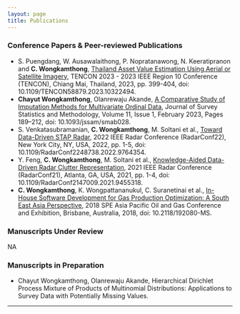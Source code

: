 ```yaml
---
layout: page
title: Publications
---
```


### Conference Papers & Peer-reviewed Publications

- S. Puengdang, W. Ausawalaithong, P. Nopratanawong, N. Keeratipranon and **C. Wongkamthong**, [Thailand
Asset Value Estimation Using Aerial or Satellite Imagery](https://ieeexplore.ieee.org/document/10322494), TENCON 2023 - 2023 IEEE Region 10 Conference
(TENCON), Chiang Mai, Thailand, 2023, pp. 399-404, doi: 10.1109/TENCON58879.2023.10322494.
- **Chayut Wongkamthong**, Olanrewaju Akande, [A Comparative Study of Imputation Methods for
Multivariate Ordinal Data](https://doi.org/10.1093/jssam/smab028), Journal of Survey Statistics and Methodology, Volume 11, Issue 1, February 2023,
Pages 189–212, doi: 10.1093/jssam/smab028.
- S. Venkatasubramanian, **C. Wongkamthong**, M. Soltani et al., [Toward Data-Driven STAP Radar](https://ieeexplore.ieee.org/document/9764354), 2022 IEEE
Radar Conference (RadarConf22), New York City, NY, USA, 2022, pp. 1-5, doi:
10.1109/RadarConf2248738.2022.9764354.
- Y. Feng, **C. Wongkamthong**, M. Soltani et al., [Knowledge-Aided Data-Driven Radar Clutter Representation](https://ieeexplore.ieee.org/abstract/document/9455318),
2021 IEEE Radar Conference (RadarConf21), Atlanta, GA, USA, 2021, pp. 1-4, doi:
10.1109/RadarConf2147009.2021.9455318.
- **C. Wongkamthong**, K. Wongpattananukul, C. Suranetinai et al., [In-House Software Development for Gas
Production Optimization: A South East Asia Perspective](https://onepetro.org/SPEAPOG/proceedings-abstract/18APOG/2-18APOG/214000), 2018 SPE Asia Pacific Oil and Gas Conference and
Exhibition, Brisbane, Australia, 2018, doi: 10.2118/192080-MS.

### Manuscripts Under Review
NA

### Manuscripts in Preparation
- Chayut Wongkamthong, Olanrewaju Akande, Hierarchical Dirichlet Process Mixture of Products of
Multinomial Distributions: Applications to Survey Data with Potentially Missing Values.

-------------------------
